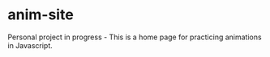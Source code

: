 # anim-site

Personal project in progress - This is a home page for practicing animations in Javascript.

